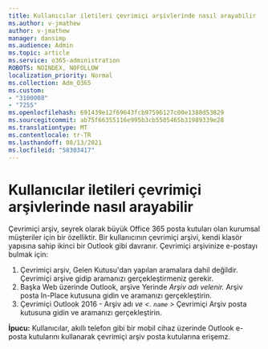 ```yaml
---
title: Kullanıcılar iletileri çevrimiçi arşivlerinde nasıl arayabilir
ms.author: v-jmathew
author: v-jmathew
manager: dansimp
ms.audience: Admin
ms.topic: article
ms.service: o365-administration
ROBOTS: NOINDEX, NOFOLLOW
localization_priority: Normal
ms.collection: Adm_O365
ms.custom:
- "3100008"
- "7255"
ms.openlocfilehash: 691439e12f69643fcb97596127c00e1388d53829
ms.sourcegitcommit: ab75f66355116e995b3cb5505465b31989339e28
ms.translationtype: MT
ms.contentlocale: tr-TR
ms.lasthandoff: 08/13/2021
ms.locfileid: "58303417"
---
```

# <a name="how-users-can-search-their-online-archive-for-messages"></a>Kullanıcılar iletileri çevrimiçi arşivlerinde nasıl arayabilir

Çevrimiçi arşiv, seyrek olarak büyük Office 365 posta kutuları olan kurumsal müşteriler için bir özelliktir. Bir kullanıcının çevrimiçi arşivi, kendi klasör yapısına sahip ikinci bir Outlook gibi davranır. Çevrimiçi arşivinize e-postayı bulmak için:

1. Çevrimiçi arşiv, Gelen Kutusu'dan yapılan aramalara dahil değildir. Çevrimiçi arşive gidip aramanızı gerçekleştirmeniz gerekir.
2. Başka Web üzerinde Outlook, arşive Yerinde *Arşiv adı velenir.* Arşiv posta In-Place kutusuna gidin ve aramanızı gerçekleştirin.
3. Çevrimiçi Outlook 2016 - Arşiv adı *ve <. `name` >* Çevrimiçi Arşiv posta kutusuna gidin ve aramanızı gerçekleştirin.

**İpucu:** Kullanıcılar, akıllı telefon gibi bir mobil cihaz üzerinde Outlook e-posta kutularını kullanarak çevrimiçi arşiv posta kutularına erişemz.
